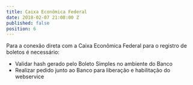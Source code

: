 ```yaml
---
title: Caixa Econômica Federal
date: 2018-02-07 21:08:00 Z
published: false
position: 6
---
```


Para a conexão direta com a Caixa Econômica Federal para o registro de boletos é necessário:
* Validar hash gerado pelo Boleto Simples no ambiente do Banco
* Realizar pedido junto ao Banco para liberação e habilitação do webservice